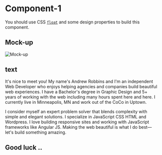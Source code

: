 # Component-1
You should use CSS [`float`](https://developer.mozilla.org/en-US/docs/Web/CSS/float) and some design properties to build this component.

## Mock-up
![Mock-up](https://i.ibb.co/stTbDRL/2019-04-29-12-49-moaaz-bhnas-github-io.png)

## text
It's nice to meet you! My name's Andrew Robbins and I'm an independent Web Developer who enjoys helping agencies and companies build beautiful web experiences. I have a Bachelor's degree in Graphic Design and 5+ years of working with the web including many hours spent here and here. I currently live in Minneapolis, MN and work out of the CoCo in Uptown.

I consider myself an expert problem solver that blends complexity with simple and elegant solutions. I specialize in JavaScript CSS HTML and Wordpress. I love building responsive sites and working with JavaScript frameworks like Angular JS. Making the web beautiful is what I do best—let's build something amazing.

## Good luck ..
